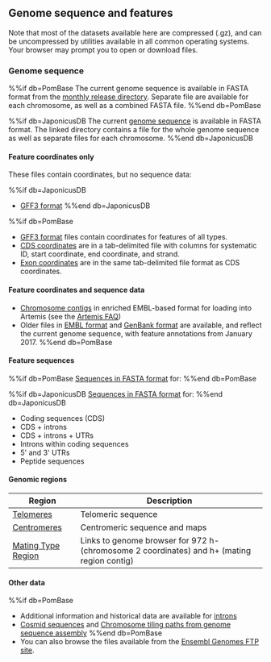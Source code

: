 ## Genome sequence and features

Note that most of the datasets available here are compressed (.gz), and
can be uncompressed by utilities available in all common operating
systems. Your browser may prompt you to open or download files.

### Genome sequence

%%if db=PomBase
The current genome sequence is available in FASTA format from the
[monthly release directory](/latest_release/genome_sequence_and_features/genome_sequence/).
Separate file are available for each chromosome, as well as a combined
FASTA file.
%%end db=PomBase

%%if db=JaponicusDB
The current [genome sequence](${base_url}/data/genome_sequence_and_features/genome_sequence/)
is available in FASTA format. The linked directory contains a file for
the whole genome sequence as well as separate files for each
chromosome.
%%end db=JaponicusDB

#### Feature coordinates only

These files contain coordinates, but no sequence data:

%%if db=JaponicusDB
 -  [GFF3 format](${base_url}/data/genome_sequence_and_features/gff3/)
%%end db=JaponicusDB

%%if db=PomBase
 -  [GFF3 format](/latest_release/genome_sequence_and_features/gff_format)
    files contain coordinates for features of all types.
 -  [CDS coordinates](/latest_release/genome_sequence_and_features/feature_coordinates) are in a tab-delimited file with columns for systematic ID, start coordinate, end coordinate, and strand.
 -  [Exon coordinates](/latest_release/genome_sequence_and_features/feature_coordinates) are in the same tab-delimited file format as CDS coordinates.

#### Feature coordinates and sequence data

-   [Chromosome contigs](/latest_release/genome_sequence_and_features/artemis_contigs/)
    in enriched EMBL-based format for loading into
    Artemis (see the [Artemis FAQ](/faq/there-equivalent-artemis-java-applet-pombase)) 
-   Older files in [EMBL format](/data/genome_sequence_and_features/OLD/20170906/embl/)
    and [GenBank format](/data/genome_sequence_and_features/OLD/20170906/genbank/)
    are available, and reflect the current genome sequence, with feature annotations from January 2017.
%%end db=PomBase

<!-- put this between the two existing lines above:
-   [Manually curated LTRs]() in GFF3 format
-->

#### Feature sequences

%%if db=PomBase
[Sequences in FASTA format](/latest_release/genome_sequence_and_features/fasta_format/) for:
%%end db=PomBase

%%if db=JaponicusDB
[Sequences in FASTA format](${base_url}/data/genome_sequence_and_features/feature_sequences/) for:
%%end db=JaponicusDB

-   Coding sequences (CDS)
-   CDS + introns
-   CDS + introns + UTRs
-   Introns within coding sequences
-   5' and 3' UTRs
-   Peptide sequences
<!-- -   Non-coding RNA genes -->

#### Genomic regions

Region|Description
------|-----------
[Telomeres](status/telomeres)|Telomeric sequence
[Centromeres](status/centromeres)|Centromeric sequence and maps
[Mating Type Region](status/mating-type-region)|Links to genome browser for 972 h- (chromosome 2 coordinates) and h+ (mating region contig)

#### Other data

%%if db=PomBase
-   Additional information and historical data are available for [introns](downloads/intron-data)
-   [Cosmid sequences](https://www.pombase.org/data/archive/Cosmid_sequences/) and [Chromosome tiling paths from genome sequence assembly](https://www.pombase.org/data/archive/Cosmid_assembly_data/)
%%end db=PomBase
-   You can also browse the files available from the [Ensembl Genomes FTP
site](ftp://ftp.ensemblgenomes.org/pub/current/fungi/).
